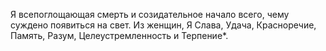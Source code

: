 Я всепоглощающая смерть и созидательное начало всего, чему суждено появиться на свет. Из женщин, Я Слава, Удача, Красноречие, Память, Разум, Целеустремленность и Терпение\*.